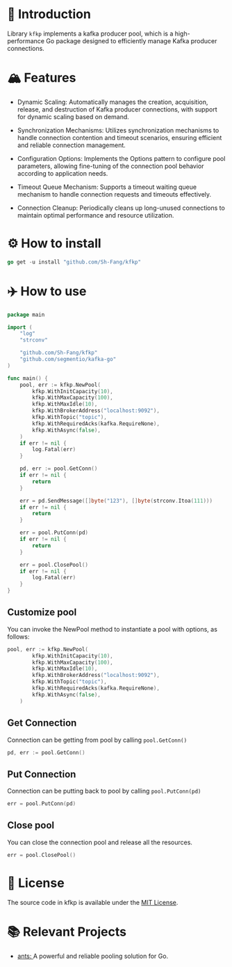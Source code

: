 # 📙 Introduction

Library `kfkp` implements a kafka producer pool, which is a high-performance Go package designed to efficiently manage Kafka producer connections.

# 🏔️ Features
- Dynamic Scaling: Automatically manages the creation, acquisition, release, and destruction of Kafka producer connections, with support for dynamic scaling based on demand.

- Synchronization Mechanisms: Utilizes synchronization mechanisms to handle connection contention and timeout scenarios, ensuring efficient and reliable connection management.

- Configuration Options: Implements the Options pattern to configure pool parameters, allowing fine-tuning of the connection pool behavior according to application needs.

- Timeout Queue Mechanism: Supports a timeout waiting queue mechanism to handle connection requests and timeouts effectively.

- Connection Cleanup: Periodically cleans up long-unused connections to maintain optimal performance and resource utilization.

# ⚙️ How to install
```GO
go get -u install "github.com/Sh-Fang/kfkp"
```

# ✈️ How to use
```GO
package main

import (
	"log"
	"strconv"

	"github.com/Sh-Fang/kfkp"
	"github.com/segmentio/kafka-go"
)

func main() {
	pool, err := kfkp.NewPool(
		kfkp.WithInitCapacity(10),
		kfkp.WithMaxCapacity(100),
		kfkp.WithMaxIdle(10),
		kfkp.WithBrokerAddress("localhost:9092"),
		kfkp.WithTopic("topic"),
		kfkp.WithRequiredAcks(kafka.RequireNone),
		kfkp.WithAsync(false),
	)
	if err != nil {
		log.Fatal(err)
	}

	pd, err := pool.GetConn()
	if err != nil {
		return
	}

	err = pd.SendMessage([]byte("123"), []byte(strconv.Itoa(111)))
	if err != nil {
		return
	}

	err = pool.PutConn(pd)
	if err != nil {
		return
	}

	err = pool.ClosePool()
	if err != nil {
		log.Fatal(err)
	}
}
```

## Customize pool

You can invoke the NewPool method to instantiate a pool with options, as follows:

```GO
pool, err := kfkp.NewPool(
		kfkp.WithInitCapacity(10),
		kfkp.WithMaxCapacity(100),
		kfkp.WithMaxIdle(10),
		kfkp.WithBrokerAddress("localhost:9092"),
		kfkp.WithTopic("topic"),
		kfkp.WithRequiredAcks(kafka.RequireNone),
		kfkp.WithAsync(false),
	)
```

## Get Connection

Connection can be getting from pool by calling `pool.GetConn()`

```GO
pd, err := pool.GetConn()
```

## Put Connection

Connection can be putting back to pool by calling `pool.PutConn(pd)`

```GO
err = pool.PutConn(pd)
```

## Close pool

You can close the connection pool and release all the resources.

```GO
err = pool.ClosePool()
```

# 📄 License
The source code in kfkp is available under the [MIT License](https://github.com/Sh-Fang/kfkp/blob/main/LICENSE).

# 📚 Relevant Projects
- [ants: ](https://github.com/panjf2000/ants) A powerful and reliable pooling solution for Go.
